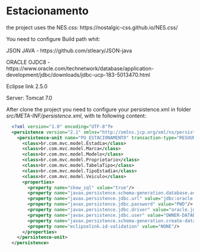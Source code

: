 # Estacionamento

<p>the project uses the NES.css: https://nostalgic-css.github.io/NES.css/</>

<p>You need to configure Build path whit: </p>
<p>JSON JAVA - https://github.com/stleary/JSON-java</p>
<p>ORACLE OJDC8 - https://www.oracle.com/technetwork/database/application-development/jdbc/downloads/jdbc-ucp-183-5013470.html</p>
<p>Eclipse link 2.5.0</p>
<p>Server: Tomcat 7.0</p>

<p>After clone the project you need to configure your persistence.xml in folder <i>src/META-INF/persistence.xml</i>, with te following content:</p>


```xml
  <?xml version="1.0" encoding="UTF-8"?>
  <persistence version="2.1" xmlns="http://xmlns.jcp.org/xml/ns/persistence" xmlns:xsi="http://www.w3.org/2001/XMLSchema-instance" xsi:schemaLocation="http://xmlns.jcp.org/xml/ns/persistence http://xmlns.jcp.org/xml/ns/persistence/persistence_2_1.xsd">
    <persistence-unit name="PU_ESTACIONAMENTO" transaction-type="RESOURCE_LOCAL">
      <class>br.com.mvc.model.Estadia</class>
      <class>br.com.mvc.model.Marca</class>
      <class>br.com.mvc.model.Modelo</class>
      <class>br.com.mvc.model.Proprietario</class>
      <class>br.com.mvc.model.TabelaTipo</class>
      <class>br.com.mvc.model.TipoEstadia</class>
      <class>br.com.mvc.model.Veiculo</class>
      <properties>
        <property name="show_sql" value="true"/>
        <property name="javax.persistence.schema-generation.database.action" value="none"/>
        <property name="javax.persistence.jdbc.url" value="jdbc:oracle:thin:@HOST:1521:SID"/>
        <property name="javax.persistence.jdbc.password" value="PWD"/>
        <property name="javax.persistence.jdbc.driver" value="oracle.jdbc.OracleDriver"/>
        <property name="javax.persistence.jdbc.user" value="OWNER-DATABASE"/>
        <property name="javax.persistence.schema-generation.create-database-schemas" value="false"/>
        <property name="eclipselink.id-validation" value="NONE"/> 
      </properties>
    </persistence-unit>
  </persistence>
```
